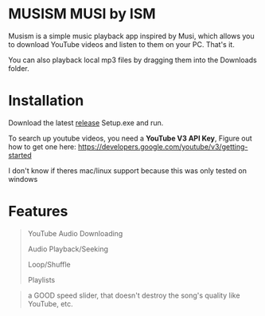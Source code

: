 # MUSISM  MUSI by ISM
Musism is a simple music playback app inspired by Musi, which allows you to download YouTube videos and listen to them on your PC. That's it.

You can also playback local mp3 files by dragging them into the Downloads folder.

# Installation

Download the latest [release](https://github.com/prod-ism/MUSISM/releases) Setup.exe and run.

To search up youtube videos, you need a **YouTube V3 API Key**, Figure out how to get one here: https://developers.google.com/youtube/v3/getting-started

I don't know if theres mac/linux support because this was only tested on windows

# Features
> YouTube Audio Downloading
> 
> Audio Playback/Seeking
> 
> Loop/Shuffle
> 
> Playlists

> a GOOD speed slider, that doesn't destroy the song's quality like YouTube, etc.
